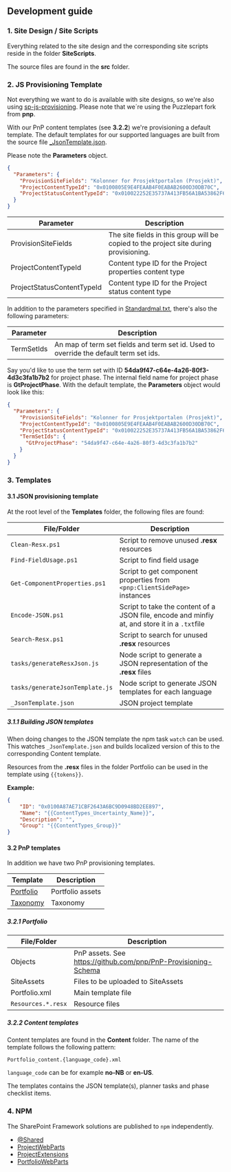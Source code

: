 ## Development guide

### 1. Site Design / Site Scripts

Everything related to the site design and the corresponding site scripts reside in the folder **SiteScripts**. 

The source files are found in the **src** folder.

### 2. JS Provisioning Template

Not everything we want to do is available with site designs, so we're also using [sp-js-provisioning](https://github.com/Puzzlepart/sp-js-provisioning). Please note that we´re using the Puzzlepart fork from **pnp**.

With our PnP content templates (see **3.2.2**) we're provisioning a default template. The default templates for our supported languages are built from the source file [_JsonTemplate.json](../Templates/_JsonTemplate.json).

Please note the **Parameters** object.

```json
{
  "Parameters": {
    "ProvisionSiteFields": "Kolonner for Prosjektportalen (Prosjekt)",
    "ProjectContentTypeId": "0x0100805E9E4FEAAB4F0EABAB2600D30DB70C",
    "ProjectStatusContentTypeId": "0x010022252E35737A413FB56A1BA53862F6D5"
  }
}
```

| Parameter                  | Description                                                  |
| -------------------------- | ------------------------------------------------------------ |
| ProvisionSiteFields        | The site fields in this group will be copied to the project site during provisioning. |
| ProjectContentTypeId       | Content type ID for the Project properties content type      |
| ProjectStatusContentTypeId | Content type ID for the Project status content type          |



In addition to the parameters specified in [Standardmal.txt](../Templates/Portfolio/Prosjektmaler/Standardmal.txt), there's also the following parameters:

| Parameter  | Description                                                  |
| ---------- | ------------------------------------------------------------ |
| TermSetIds | An map of term set fields and term set id. Used to override the default term set ids. |

Say you'd like to use the term set with ID **54da9f47-c64e-4a26-80f3-4d3c3fa1b7b2** for project phase. The internal field name for project phase is **GtProjectPhase**. With the default template, the **Parameters** object would look like this:


```json
{
  "Parameters": {
    "ProvisionSiteFields": "Kolonner for Prosjektportalen (Prosjekt)",
    "ProjectContentTypeId": "0x0100805E9E4FEAAB4F0EABAB2600D30DB70C",
    "ProjectStatusContentTypeId": "0x010022252E35737A413FB56A1BA53862F6D5",
    "TermSetIds": {
      "GtProjectPhase": "54da9f47-c64e-4a26-80f3-4d3c3fa1b7b2"
    }
  }
}
```



### 3. Templates

#### 3.1 JSON provisioning template

At the root level of the **Templates** folder, the following files are found:

| File/Folder                     | Description                                                  |
| ------------------------------- | ------------------------------------------------------------ |
| `Clean-Resx.ps1`                | Script to remove unused **.resx** resources                  |
| `Find-FieldUsage.ps1`           | Script to find field usage                                   |
| `Get-ComponentProperties.ps1`   | Script to get component properties from `<pnp:ClientSidePage>` instances |
| `Encode-JSON.ps1`               | Script to take the content of a JSON file, encode and minfiy at, and store it in a `.txt`file |
| `Search-Resx.ps1`               | Script to search for unused **.resx** resources              |
| `tasks/generateResxJson.js`     | Node script to generate a JSON representation of the **.resx** files |
| `tasks/generateJsonTemplate.js` | Node script to generate JSON templates for each language     |
| `_JsonTemplate.json`            | JSON project template                                        |

##### 3.1.1 Building JSON templates

When doing changes to the JSON template the npm task `watch` can be used. This watches `_JsonTemplate.json` and builds localized version of this to the corresponding Content template.

Resources from the **.resx** files in the folder Portfolio can be used in the template using `{{tokens}}`.

**Example:**

```json
{
    "ID": "0x0100A87AE71CBF2643A6BC9D0948BD2EE897",
    "Name": "{{ContentTypes_Uncertainty_Name}}",
    "Description": "",
    "Group": "{{ContentTypes_Group}}"
}
```



#### 3.2 PnP templates

In addition we have two PnP provisioning templates. 

| Template                            | Description      |
| ----------------------------------- | ---------------- |
| [Portfolio](../Templates/Portfolio) | Portfolio assets |
| [Taxonomy](../Templates/Taxonomy)   | Taxonomy         |

##### 3.2.1 Portfolio

| File/Folder          | Description                                                  |
| -------------------- | ------------------------------------------------------------ |
| Objects              | PnP assets. See https://github.com/pnp/PnP-Provisioning-Schema |
| SiteAssets           | Files to be uploaded to SiteAssets                           |
| Portfolio.xml        | Main template file                                           |
| `Resources.*.resx` | Resource files                               |

##### 3.2.2 Content templates

Content templates are found in the **Content** folder. The name of the template follows the following pattern:

`Portfolio_content.{language_code}.xml`

`language_code` can be for example **no-NB** or **en-US**.

The templates contains the JSON template(s), planner tasks and phase checklist items.

### 4. NPM
The SharePoint Framework solutions are published to `npm` independently.

- [@Shared](https://www.npmjs.com/package/pp365-shared)
- [ProjectWebParts](https://www.npmjs.com/package/pp365-projectwebparts)
- [ProjectExtensions](https://www.npmjs.com/package/pp365-projectextensions)
- [PortfolioWebParts](https://www.npmjs.com/package/pp365-portfoliowebparts)